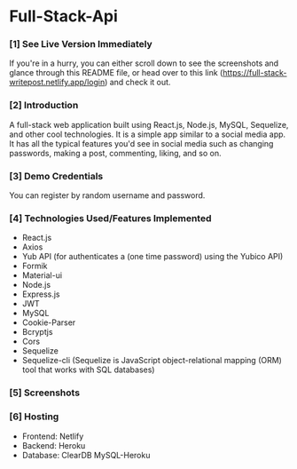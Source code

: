 # Full-Stack-Api

### [1] See Live Version Immediately
If you're in a hurry, you can either scroll down to see the screenshots and glance through this README file, or head over to this link (https://full-stack-writepost.netlify.app/login) and check it out.

### [2] Introduction
A full-stack web application built using React.js, Node.js, MySQL, Sequelize, and other cool technologies. It is a simple app similar to a social media app. It has all the typical features you'd see in social media such as changing passwords, making a post, commenting, liking, and so on.

### [3] Demo Credentials 
You can register by random username and password.

### [4] Technologies Used/Features Implemented
* React.js
* Axios
* Yub API (for authenticates a (one time password) using the Yubico API)
* Formik
* Material-ui
* Node.js
* Express.js
* JWT
* MySQL
* Cookie-Parser
* Bcryptjs
* Cors
* Sequelize
* Sequelize-cli (Sequelize is JavaScript object-relational mapping (ORM) tool that works with SQL databases)

### [5] Screenshots

### [6] Hosting
* Frontend: Netlify
* Backend: Heroku
* Database: ClearDB MySQL-Heroku
